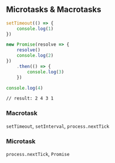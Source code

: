 ## Microtasks & Macrotasks

```JavaScript
setTimeout(() => {
    console.log(1)
})

new Promise(resolve => {
    resolve()
    console.log(2)
})
    .then(() => {
        console.log(3)
    })

console.log(4)
```

```console
// result: 2 4 3 1
```

### Macrotask

`setTimeout`, `setInterval`, `process.nextTick`

### Microtask
`process.nextTick`, `Promise`
